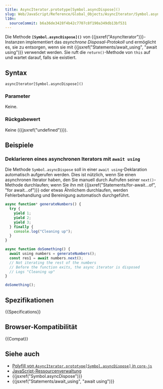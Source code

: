 ```yaml
---
title: AsyncIterator.prototype[Symbol.asyncDispose]()
slug: Web/JavaScript/Reference/Global_Objects/AsyncIterator/Symbol.asyncDispose
l10n:
  sourceCommit: b6a36de3428f4b42c7707c8f190a349db13bf531
---
```


Die Methode **`[Symbol.asyncDispose]()`** von {{jsxref("AsyncIterator")}}-Instanzen implementiert das _asynchrone Disposal-Protokoll_ und ermöglicht es, sie zu entsorgen, wenn sie mit {{jsxref("Statements/await_using", "await using")}} verwendet werden. Sie ruft die `return()`-Methode von `this` auf und wartet darauf, falls sie existiert.

## Syntax

```js-nolint
asyncIterator[Symbol.asyncDispose]()
```

### Parameter

Keine.

### Rückgabewert

Keine ({{jsxref("undefined")}}).

## Beispiele

### Deklarieren eines asynchronen Iterators mit `await using`

Die Methode `Symbol.asyncDispose` soll in einer `await using`-Deklaration automatisch aufgerufen werden. Dies ist nützlich, wenn Sie einen asynchronen Iterator haben, den Sie manuell durch Aufrufen seiner `next()`-Methode durchlaufen; wenn Sie ihn mit {{jsxref("Statements/for-await...of", "for await...of")}} oder etwas Ähnlichem durchlaufen, werden Fehlerbehandlung und Bereinigung automatisch durchgeführt.

```js
async function* generateNumbers() {
  try {
    yield 1;
    yield 2;
    yield 3;
  } finally {
    console.log("Cleaning up");
  }
}

async function doSomething() {
  await using numbers = generateNumbers();
  const res1 = await numbers.next();
  // Not iterating the rest of the numbers
  // Before the function exits, the async iterator is disposed
  // Logs "Cleaning up"
}

doSomething();
```

## Spezifikationen

{{Specifications}}

## Browser-Kompatibilität

{{Compat}}

## Siehe auch

- [Polyfill von `AsyncIterator.prototype[Symbol.asyncDispose]` in `core-js`](https://github.com/zloirock/core-js#explicit-resource-management)
- [JavaScript-Ressourcenverwaltung](/de/docs/Web/JavaScript/Guide/Resource_management)
- {{jsxref("Symbol.asyncDispose")}}
- {{jsxref("Statements/await_using", "await using")}}
